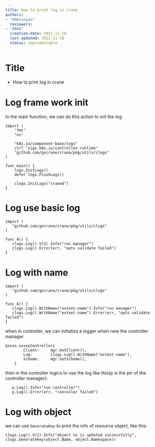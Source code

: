 ```yaml
---
title: How to print log in crane
authors:
- "@devinyan"
  reviewers:
- "@AAA"
  creation-date: 2021-11-18
  last-updated: 2021-11-18
  status: implementable
---
```


# Title
- How to print log in crane


# Log frame work init
In the main function, we can do this action to init the log 

```
import (
	"fmt"
	"os"

	"k8s.io/component-base/logs"
	ctrl "sigs.k8s.io/controller-runtime"
	"github.com/gocrane/crane/pkg/utils/clogs"
)

func main() {
	logs.InitLogs()
	defer logs.FlushLogs()

	clogs.InitLogs("craned")
}
```

# Log use basic log

```
import (
   "github.com/gocrane/crane/pkg/utils/clogs"
)

func A() {
   clogs.Log().V(2).Info("run manager")
   clogs.Log().Error(err, "opts validate failed")
}

```

# Log with name

```
import (
   "github.com/gocrane/crane/pkg/utils/clogs"
)

func A() {
   clogs.Log().WithName("extent-name").Info("run manager")
   clogs.Log().WithName("extent-name").Error(err, "opts validate failed")
}

```

when in controller, we can initialize a logger when new the controller manager
```
&xxxx.xxxxxController{
		Client:     mgr.GetClient(),
		Log:        clogs.Log().WithName("extent-name"),
		Scheme:     mgr.GetScheme(),
	}
```

then in the controller logics to use the log like this(p is the ptr of the controller manager):
```
   p.Log().Info("run controller")
   p.Log().Error(err, "conroller failed")
```

# Log with object

we can use `GenerateKey` to print the info of resource object, like this:
```
clogs.Log().V(2).Info("object %s is updated successfully", clogs.GenerateKey(object.Name, object.Namespace))
```